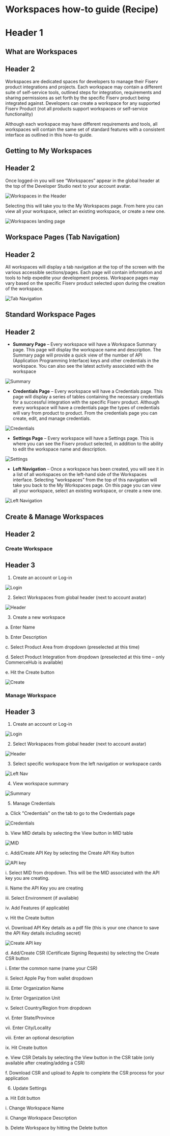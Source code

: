 # Workspaces how-to guide (Recipe)
Header 1
========

## What are Workspaces
Header 2
--------

Workspaces are dedicated spaces for developers to manage their Fiserv product integrations and projects. Each workspace may contain a different suite of self-service tools, outlined steps for integration, requirements and sharing permissions as set forth by the specific Fiserv product being integrated against. Developers can create a workspace for any supported Fiserv Product (not all products support workspaces or self-service functionality)

Although each workspace may have different requirements and tools, all workspaces will contain the same set of standard features with a consistent interface as outlined in this how-to guide.

## Getting to My Workspaces
Header 2
--------

Once logged-in you will see “Workspaces” appear in the global header at the top of the Developer Studio next to your account avatar.

![Workspaces in the Header](../../assets/images/workspace_how_to_1.png "Workspaces in the Header")

Selecting this will take you to the My Workspaces page. From here you can view all your workspace, select an existing workspace, or create a new one.

![Workspaces landing page](../../assets/images/workspace_how_to_2.png "Workspaces landing page")

## Workspace Pages (Tab Navigation)
Header 2
--------

All workspaces will display a tab navigation at the top of the screen with the various accessible sections/pages. Each page will contain information and tools to help expedite your development process. Workspace pages may vary based on the specific Fiserv product selected upon during the creation of the workspace.

![Tab Navigation](../../assets/images/workspace_how_to_3.png "Tab Navigation")

## Standard Workspace Pages
Header 2
--------

* **Summary Page** – Every workspace will have a Workspace Summary page. This page will display the workspace name and description. The Summary page will provide a quick view of the number of API (Application Programming Interface) keys and other credentials in the workspace. You can also see the latest activity associated with the workspace

![Summary](../../assets/images/workspace_how_to_4.png "Summary")

* **Credentials Page** – Every workspace will have a Credentials page. This page will display a series of tables containing the necessary credentials for a successful integration with the specific Fiserv product. Although every workspace will have a credentials page the types of credentials will vary from product to product. From the credentials page you can create, edit, and manage credentials.

![Credentials](../../assets/images/workspace_how_to_5.png "Credentials")

* **Settings Page** – Every workspace will have a Settings page. This is where you can see the Fiserv product selected, in addition to the ability to edit the workspace name and description.

![Settings](../../assets/images/workspace_how_to_6.png "Settings")

* **Left Navigation** – Once a workspace has been created, you will see it in a list of all workspaces on the left-hand side of the Workspaces interface. Selecting “workspaces” from the top of this navigation will take you back to the My Workspaces page. On this page you can view all your workspace, select an existing workspace, or create a new one.

![Left Navigation](../../assets/images/workspace_how_to_7.png "Left Navigation")

## Create & Manage Workspaces
Header 2
--------

### Create Workspace
Header 3
--------

1. Create an account or Log-in

![Login](../../assets/images/workspace_how_to_create_1.png "Login")

2. Select Workspaces from global header (next to account avatar)

![Header](../../assets/images/workspace_how_to_create_2.png "Header")

3. Create a new workspace

  a. Enter Name

  b. Enter Description

  c. Select Product Area from dropdown (preselected at this time)

  d. Select Product Integration from dropdown (preselected at this time – only CommerceHub is available)

  e. Hit the Create button

![Create](../../assets/images/workspace_how_to_create_3.png "Create")

### Manage Workspace
Header 3
--------

1. Create an account or Log-in

![Login](../../assets/images/workspace_how_to_manage_1.png "Login")

2. Select Workspaces from global header (next to account avatar)

![Header](../../assets/images/workspace_how_to_manage_2.png "Header")

3. Select specific workspace from the left navigation or workspace cards

![Left Nav](../../assets/images/workspace_how_to_manage_3.png "Left Nav")

4. View workspace summary

![Summary](../../assets/images/workspace_how_to_manage_4.png "Summary")

5. Manage Credentials

  a. Click "Credentials" on the tab to go to the Credentials page

![Credentials](../../assets/images/workspace_how_to_manage_5.png "Credentials")

  b. View MID details by selecting the View button in MID table

![MID](../../assets/images/workspace_how_to_manage_6.png "MID")

  c. Add/Create API Key by selecting the Create API Key button

![API key](../../assets/images/workspace_how_to_manage_7.png "API key")

   i. Select MID from dropdown. This will be the MID associated with the API key you are creating.

   ii. Name the API Key you are creating

   iii. Select Environment (if available)

   iv. Add Features (if applicable)

   v. Hit the Create button
    
   vi. Download API Key details as a pdf file (this is your one chance to save the API Key details including secret)

![Create API key](../../assets/images/workspace_how_to_manage_8.png "Create API key")

  d. Add/Create CSR (Certificate Signing Requests) by selecting the Create CSR button

   i. Enter the common name (name your CSR)
    
   ii. Select Apple Pay from wallet dropdown

   iii. Enter Organization Name

   iv. Enter Organization Unit

   v. Select Country/Region from dropdown

   vi. Enter State/Province

   vii. Enter City/Locality

   viii. Enter an optional description

   ix. Hit Create button

  e. View CSR Details by selecting the View button in the CSR table (only available after creating/adding a CSR)

  f. Download CSR and upload to Apple to complete the CSR process for your application

6. Update Settings

  a. Hit Edit button

   i. Change Workspace Name

   ii. Change Workspace Description

  b. Delete Workspace by hitting the Delete button
